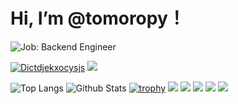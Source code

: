 # Hi,  I’m @tomoropy！

![Job: Backend Engineer](https://img.shields.io/badge/work-backend%20engineer-orange?style=for-the-badge)  

[![Dictdjekxocysjs](https://img.shields.io/endpoint?url=https%3A%2F%2Fatcoder-badges.now.sh%2Fapi%2Fatcoder%2Fjson%2FDictdjekxocysjs)](https://atcoder.jp/users/Dictdjekxocysjs)
![](https://komarev.com/ghpvc/?username=tomoropy)

![Top Langs](https://github-readme-stats.vercel.app/api/top-langs/?username=tomoropy&theme=dark&layout=compact)
![Github Stats](https://github-readme-stats.vercel.app/api?username=tomoropy&show_icons=true&theme=dark&hide=stars&count_private=true)
[![trophy](https://github-profile-trophy.vercel.app/?username=tomoropy&theme=onedark)](https://github.com/ryo-ma/github-profile-trophy)
![](https://github-profile-summary-cards.vercel.app/api/cards/profile-details?username=tomoropy&theme=github_dark)
![](https://github-profile-summary-cards.vercel.app/api/cards/repos-per-language?username=tomoropy&theme=github_dark)
![](https://github-profile-summary-cards.vercel.app/api/cards/most-commit-language?username=tomoropy&theme=github_dark)
![](https://github-profile-summary-cards.vercel.app/api/cards/stats?username=tomoropy&theme=github_dark)
![](https://github-profile-summary-cards.vercel.app/api/cards/productive-time?username=tomoropy&theme=github_dark&utcOffset=9)
